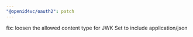 ```yaml
---
"@openid4vc/oauth2": patch
---
```


fix: loosen the allowed content type for JWK Set to include application/json
